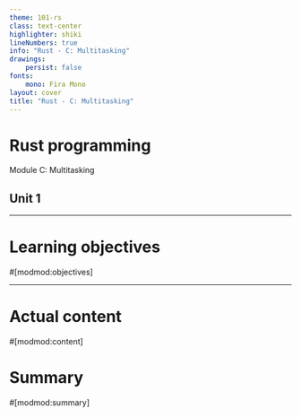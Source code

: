 ```yaml
---
theme: 101-rs
class: text-center
highlighter: shiki
lineNumbers: true
info: "Rust - C: Multitasking"
drawings:
    persist: false
fonts:
    mono: Fira Mono
layout: cover
title: "Rust - C: Multitasking"
---
```


# Rust programming

Module C: Multitasking

## Unit 1

---
# Learning objectives

#[modmod:objectives]

---
# Actual content
#[modmod:content]

# Summary
#[modmod:summary]